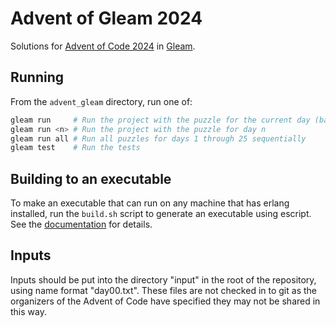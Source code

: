 # Advent of Gleam 2024

Solutions for [Advent of Code 2024](https://adventofcode.com/2024) in [Gleam](https://gleam.run).

## Running
From the `advent_gleam` directory, run one of:

```sh
gleam run     # Run the project with the puzzle for the current day (based on system date)
gleam run <n> # Run the project with the puzzle for day n
gleam run all # Run all puzzles for days 1 through 25 sequentially
gleam test    # Run the tests
```

## Building to an executable
To make an executable that can run on any machine that has erlang installed, run the `build.sh`
script to generate an executable using escript. See the
[documentation](https://gleam.run/writing-gleam/#sharing-your-program) for details.

## Inputs
Inputs should be put into the directory "input" in the root of the repository, using
name format "day00.txt". These files are not checked in to git as the organizers of
the Advent of Code have specified they may not be shared in this way.